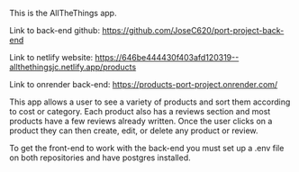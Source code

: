 This is the AllTheThings app.

Link to back-end github: https://github.com/JoseC620/port-project-back-end

Link to netlify website: https://646be444430f403afd120319--allthethingsjc.netlify.app/products

Link to onrender back-end: https://products-port-project.onrender.com/

This app allows a user to see a variety of products and sort them according to cost or category. Each product also has a reviews section and most products have a few reviews already written. Once the user clicks on a product they can then create, edit, or delete any product or review.

To get the front-end to work with the back-end you must set up a .env file on both repositories and have postgres installed. 